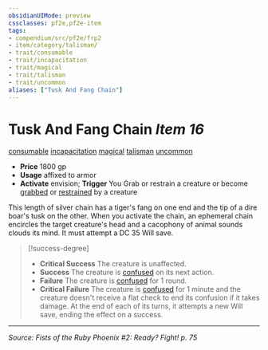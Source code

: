 ```yaml
---
obsidianUIMode: preview
cssclasses: pf2e,pf2e-item
tags:
- compendium/src/pf2e/frp2
- item/category/talisman/
- trait/consumable
- trait/incapacitation
- trait/magical
- trait/talisman
- trait/uncommon
aliases: ["Tusk And Fang Chain"]
---
```

# Tusk And Fang Chain *Item 16*  
[consumable](rules/traits/consumable.md "Consumable Item Trait")  [incapacitation](rules/traits/incapacitation.md "Incapacitation Effect Trait")  [magical](rules/traits/magical.md "Magical Item Trait")  [talisman](rules/traits/talisman.md "Talisman Item Trait")  [uncommon](rules/traits/uncommon.md "Uncommon Rarity Trait")  

- **Price** 1800 gp
- **Usage** affixed to armor
- **Activate** envision; **Trigger** You Grab or restrain a creature or become [grabbed](rules/conditions.md#Grabbed) or [restrained](rules/conditions.md#Restrained) by a creature

This length of silver chain has a tiger's fang on one end and the tip of a dire boar's tusk on the other. When you activate the chain, an ephemeral chain encircles the target creature's head and a cacophony of animal sounds clouds its mind. It must attempt a DC 35 Will save.

> [!success-degree] 
> - **Critical Success** The creature is unaffected.
> - **Success** The creature is [confused](rules/conditions.md#Confused) on its next action.
> - **Failure** The creature is [confused](rules/conditions.md#Confused) for 1 round.
> - **Critical Failure** The creature is [confused](rules/conditions.md#Confused) for 1 minute and the creature doesn't receive a flat check to end its confusion if it takes damage. At the end of each of its turns, it attempts a new Will save, ending the effect on a success.


---
*Source: Fists of the Ruby Phoenix #2: Ready? Fight! p. 75*